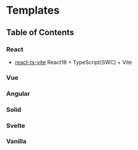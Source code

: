 # Templates

## Table of Contents

### React

- [react-ts-vite](https://github.com/runowjs/runow/tree/main/templates/react/react-ts-vite/#readme) React18 + TypeScript(SWC) + Vite

### Vue

### Angular

### Solid

### Svelte

### Vanilla

